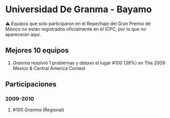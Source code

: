 # Universidad De Granma - Bayamo

:warning: Equipos que solo participaron en el Repechaje del Gran Premio de México no están registrados oficialmente en el ICPC, por lo que no aparecerán aquí.

## Mejores 10 equipos

1. _Granma_ resolvió 1 problemas y obtuvo el lugar #100 (39%) en The 2009 Mexico & Central America Contest

## Participaciones

### 2009-2010

1. #100 _Granma_ (Regional)



